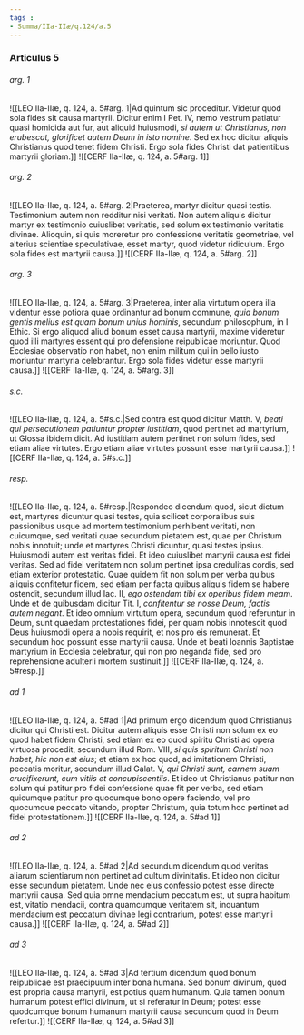 ```yaml
---
tags : 
- Summa/IIa-IIæ/q.124/a.5
---
```


### Articulus 5

###### arg. 1
![[LEO IIa-IIæ, q. 124, a. 5#arg. 1|Ad quintum sic proceditur. Videtur quod sola fides sit causa martyrii. Dicitur enim I Pet. IV, nemo vestrum patiatur quasi homicida aut fur, aut aliquid huiusmodi, *si autem ut Christianus, non erubescat, glorificet autem Deum in isto nomine*. Sed ex hoc dicitur aliquis Christianus quod tenet fidem Christi. Ergo sola fides Christi dat patientibus martyrii gloriam.]]
![[CERF IIa-IIæ, q. 124, a. 5#arg. 1]]

###### arg. 2
![[LEO IIa-IIæ, q. 124, a. 5#arg. 2|Praeterea, martyr dicitur quasi testis. Testimonium autem non redditur nisi veritati. Non autem aliquis dicitur martyr ex testimonio cuiuslibet veritatis, sed solum ex testimonio veritatis divinae. Alioquin, si quis moreretur pro confessione veritatis geometriae, vel alterius scientiae speculativae, esset martyr, quod videtur ridiculum. Ergo sola fides est martyrii causa.]]
![[CERF IIa-IIæ, q. 124, a. 5#arg. 2]]

###### arg. 3
![[LEO IIa-IIæ, q. 124, a. 5#arg. 3|Praeterea, inter alia virtutum opera illa videntur esse potiora quae ordinantur ad bonum commune, *quia bonum gentis melius est quam bonum unius hominis*, secundum philosophum, in I Ethic. Si ergo aliquod aliud bonum esset causa martyrii, maxime videretur quod illi martyres essent qui pro defensione reipublicae moriuntur. Quod Ecclesiae observatio non habet, non enim militum qui in bello iusto moriuntur martyria celebrantur. Ergo sola fides videtur esse martyrii causa.]]
![[CERF IIa-IIæ, q. 124, a. 5#arg. 3]]

###### s.c.
![[LEO IIa-IIæ, q. 124, a. 5#s.c.|Sed contra est quod dicitur Matth. V, *beati qui persecutionem patiuntur propter iustitiam*, quod pertinet ad martyrium, ut Glossa ibidem dicit. Ad iustitiam autem pertinet non solum fides, sed etiam aliae virtutes. Ergo etiam aliae virtutes possunt esse martyrii causa.]]
![[CERF IIa-IIæ, q. 124, a. 5#s.c.]]

###### resp.
![[LEO IIa-IIæ, q. 124, a. 5#resp.|Respondeo dicendum quod, sicut dictum est, martyres dicuntur quasi testes, quia scilicet corporalibus suis passionibus usque ad mortem testimonium perhibent veritati, non cuicumque, sed veritati quae secundum pietatem est, quae per Christum nobis innotuit; unde et martyres Christi dicuntur, quasi testes ipsius. Huiusmodi autem est veritas fidei. Et ideo cuiuslibet martyrii causa est fidei veritas. Sed ad fidei veritatem non solum pertinet ipsa credulitas cordis, sed etiam exterior protestatio. Quae quidem fit non solum per verba quibus aliquis confitetur fidem, sed etiam per facta quibus aliquis fidem se habere ostendit, secundum illud Iac. II, *ego ostendam tibi ex operibus fidem meam*. Unde et de quibusdam dicitur Tit. I, *confitentur se nosse Deum, factis autem negant*. Et ideo omnium virtutum opera, secundum quod referuntur in Deum, sunt quaedam protestationes fidei, per quam nobis innotescit quod Deus huiusmodi opera a nobis requirit, et nos pro eis remunerat. Et secundum hoc possunt esse martyrii causa. Unde et beati Ioannis Baptistae martyrium in Ecclesia celebratur, qui non pro neganda fide, sed pro reprehensione adulterii mortem sustinuit.]]
![[CERF IIa-IIæ, q. 124, a. 5#resp.]]

###### ad 1
![[LEO IIa-IIæ, q. 124, a. 5#ad 1|Ad primum ergo dicendum quod Christianus dicitur qui Christi est. Dicitur autem aliquis esse Christi non solum ex eo quod habet fidem Christi, sed etiam ex eo quod spiritu Christi ad opera virtuosa procedit, secundum illud Rom. VIII, *si quis spiritum Christi non habet, hic non est eius*; et etiam ex hoc quod, ad imitationem Christi, peccatis moritur, secundum illud Galat. V, *qui Christi sunt, carnem suam crucifixerunt, cum vitiis et concupiscentiis*. Et ideo ut Christianus patitur non solum qui patitur pro fidei confessione quae fit per verba, sed etiam quicumque patitur pro quocumque bono opere faciendo, vel pro quocumque peccato vitando, propter Christum, quia totum hoc pertinet ad fidei protestationem.]]
![[CERF IIa-IIæ, q. 124, a. 5#ad 1]]

###### ad 2
![[LEO IIa-IIæ, q. 124, a. 5#ad 2|Ad secundum dicendum quod veritas aliarum scientiarum non pertinet ad cultum divinitatis. Et ideo non dicitur esse secundum pietatem. Unde nec eius confessio potest esse directe martyrii causa. Sed quia omne mendacium peccatum est, ut supra habitum est, vitatio mendacii, contra quamcumque veritatem sit, inquantum mendacium est peccatum divinae legi contrarium, potest esse martyrii causa.]]
![[CERF IIa-IIæ, q. 124, a. 5#ad 2]]

###### ad 3
![[LEO IIa-IIæ, q. 124, a. 5#ad 3|Ad tertium dicendum quod bonum reipublicae est praecipuum inter bona humana. Sed bonum divinum, quod est propria causa martyrii, est potius quam humanum. Quia tamen bonum humanum potest effici divinum, ut si referatur in Deum; potest esse quodcumque bonum humanum martyrii causa secundum quod in Deum refertur.]]
![[CERF IIa-IIæ, q. 124, a. 5#ad 3]]

